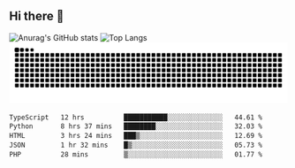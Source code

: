 ## Hi there 👋
![Anurag's GitHub stats](https://github-readme-stats.vercel.app/api?username=CNCoreSteb)
![Top Langs](https://github-readme-stats.vercel.app/api/top-langs/?username=CNCoreSteb)
<picture>
  <source media="(prefers-color-scheme: dark)" srcset="https://raw.githubusercontent.com/CNCoreSteb/CNCoreSteb/output/github-contribution-grid-snake-dark.svg">
  <source media="(prefers-color-scheme: light)" srcset="https://raw.githubusercontent.com/CNCoreSteb/CNCoreSteb/output/github-contribution-grid-snake.svg">
  <img alt="github contribution grid snake animation" src="https://raw.githubusercontent.com/CNCoreSteb/CNCoreSteb/output/github-contribution-grid-snake.svg">
</picture>

<!--START_SECTION:waka-->

```txt
TypeScript   12 hrs          ███████████░░░░░░░░░░░░░░   44.61 %
Python       8 hrs 37 mins   ████████░░░░░░░░░░░░░░░░░   32.03 %
HTML         3 hrs 24 mins   ███▒░░░░░░░░░░░░░░░░░░░░░   12.69 %
JSON         1 hr 32 mins    █▒░░░░░░░░░░░░░░░░░░░░░░░   05.73 %
PHP          28 mins         ▒░░░░░░░░░░░░░░░░░░░░░░░░   01.77 %
```

<!--END_SECTION:waka-->


<!--
**CNCoreSteb/CNCoreSteb** is a ✨ _special_ ✨ repository because its `README.md` (this file) appears on your GitHub profile.

Here are some ideas to get you started:

- 🔭 I’m currently working on ...
- 🌱 I’m currently learning ...
- 👯 I’m looking to collaborate on ...
- 🤔 I’m looking for help with ...
- 💬 Ask me about ...
- 📫 How to reach me: ...
- 😄 Pronouns: ...
- ⚡ Fun fact: ...
-->
